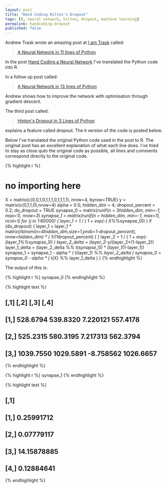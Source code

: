 ```yaml
---
layout: post
title: "Hand Coding Hilton's Dropout"
tags: [R, neural network, hilton, dropout, machine learning]
permalink: handcoding-dropout
published: false
---
```


Andrew Trask wrote an amazing post at [I am Trask](http://iamtrask.github.io/) called:

> [A Neural Network in 11 lines of Python](http://iamtrask.github.io/2015/07/12/basic-python-network/)

In the post [Hand Coding a Neural Network](/handcoding-neural-network) I've translated the Python code into R.

In a follow up post called:

> [A Neural Network in 13 lines of Python](http://iamtrask.github.io/2015/07/27/python-network-part2/)

Andrew shows how to improve the network with optimisation through gradient descent.

The third post called:

> [Hinton's Dropout in 3 Lines of Python](http://iamtrask.github.io/2015/07/28/dropout/)

explains a feature called dropout. The `R` version of the code is posted below.

Below I've translated the original Python code used in the post to R.
The original post has an excellent explanation of what each line does.
I've tried to stay as close quto the original code as possible,
all lines and comments correspond directly to the original code.


{% highlight r %}
# no importing here
X = matrix(c(0,0,1,0,1,1,1,0,1,1,1,1), nrow=4, byrow=TRUE)
y = matrix(c(0,1,1,0),nrow=4)
alpha = 0.5; hidden_dim = 4; dropout_percent = 0.2; do_dropout = TRUE
synapse_0 = matrix(runif(n = 3*hidden_dim, min=-1, max=1), nrow=3)
synapse_1 = matrix(runif(n = hidden_dim, min=-1, max=1), ncol=1)
for (j in 1:60000) {
  layer_1 = 1 / ( 1 + exp(-( X%*%synapse_0)) )
  if (do_dropout) {
    layer_1 = layer_1 * matrix(rbinom(n=4*hidden_dim,size=1,prob=1-dropout_percent), nrow=hidden_dim) * ( 1/(1*dropout_percent) ) }
  layer_2 = 1 / ( 1 + exp(-(layer_1%*%synapse_1)) )
  layer_2_delta = (layer_2-y)*(layer_2*(1-layer_2))
  layer_1_delta = (layer_2_delta %*% t(synapse_1)) * (layer_1*(1-layer_1))
  synapse_1 = synapse_1 - alpha * ( t(layer_1) %*% layer_2_delta )
  synapse_0 = synapse_0 - alpha * ( t(X) %*% layer_1_delta )                 }
{% endhighlight %}

The output of this is:


{% highlight r %}
synapse_0
{% endhighlight %}



{% highlight text %}
##           [,1]      [,2]      [,3]      [,4]
## [1,]  528.6794  539.8320  7.220121  557.4178
## [2,]  525.2315  580.3195  7.217313  562.3794
## [3,] 1039.7550 1029.5891 -8.758562 1026.6657
{% endhighlight %}



{% highlight r %}
synapse_1
{% endhighlight %}



{% highlight text %}
##             [,1]
## [1,]  0.25991712
## [2,]  0.07779117
## [3,] 14.15878885
## [4,]  0.12884641
{% endhighlight %}

